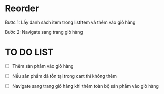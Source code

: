 # Reorder

Bước 1: Lấy danh sách item trong listItem và thêm vào giỏ hàng

Bước 2: Navigate sang trang giỏ hàng


# TO DO LIST

- [ ] Thêm sản phẩm vào giỏ hàng

- [ ] Nếu sản phẩm đã tồn tại trong cart thì không thêm

- [ ] Navigate sang trang giỏ hàng khi thêm toàn bộ sản phẩm vào giỏ hàng